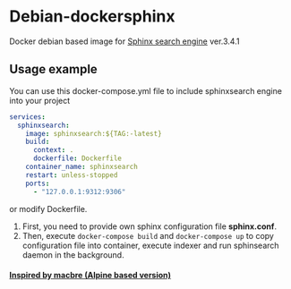 # Debian-dockersphinx
Docker debian based image for [Sphinx search engine](http://sphinxsearch.com/docs/sphinx3.html) ver.3.4.1

## Usage example

You can use this docker-compose.yml file to include sphinxsearch engine into your project

```yaml
services:
  sphinxsearch:
    image: sphinxsearch:${TAG:-latest}
    build:
      context: .
      dockerfile: Dockerfile
    container_name: sphinxsearch
    restart: unless-stopped
    ports:
      - "127.0.0.1:9312:9306"
```

or modify Dockerfile.


1. First, you need to provide own sphinx configuration file **sphinx.conf**.
2. Then, execute `docker-compose build` and `docker-compose up` to copy configuration file into container, execute indexer and run sphinsearch daemon in the background.



#### [Inspired by macbre (Alpine based version)](https://github.com/macbre/docker-sphinxsearch)

